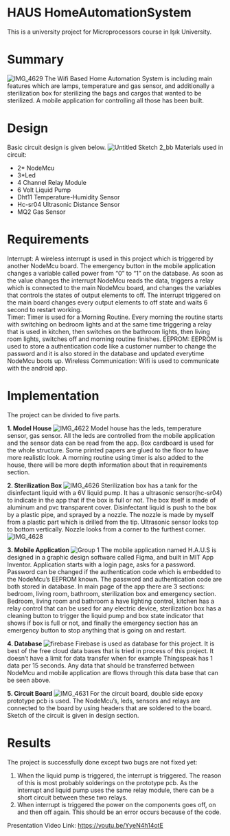 # HAUS HomeAutomationSystem
This is a university project for Microprocessors course in Işık University.

# Summary
![IMG_4629](https://user-images.githubusercontent.com/53571773/82151822-361a4980-9866-11ea-9bff-d774017bd394.JPG)
The Wifi Based Home Automation System is including main features which are lamps, temperature and gas sensor, and additionally a sterilization box for sterilizing the bags and cargos that wanted to be sterilized. A mobile application for controlling all those has been built.

# Design 
Basic circuit design is given below.
![Untitled Sketch 2_bb](https://user-images.githubusercontent.com/53571773/82151854-5fd37080-9866-11ea-8d83-9b56c153c298.jpg)
Materials used in circuit: 
- 2* NodeMcu 
- 3*Led 
- 4 Channel Relay Module 
- 6 Volt Liquid Pump 
- Dht11 Temperature-Humidity Sensor 
- Hc-sr04 Ultrasonic Distance Sensor 
- MQ2 Gas Sensor

# Requirements
Interrupt: A wireless interrupt is used in this project which is triggered by another NodeMcu board. The emergency button in the mobile application changes a variable called power from “0” to “1” on the database. As soon as the value changes the interrupt NodeMcu reads the data, triggers a relay which is connected to the main NodeMcu board, and changes the variables that controls the states of output elements to off. The interrupt triggered on the main board changes every output elements to off state and waits 6 second to restart working.  
Timer: Timer is used for a Morning Routine. Every morning the routine starts with switching on bedroom lights and at the same time triggering a relay that is used in kitchen, then switches on the bathroom lights, then living room lights, switches off and morning routine finishes. 
EEPROM: EEPROM is used to store a authentication code like a customer number to change the password and it is also stored in the database and updated everytime NodeMcu boots up.
Wireless Communication: Wifi is used to communicate with the android app.

# Implementation
The project can be divided to five parts. 

**1. Model House**
![IMG_4622](https://user-images.githubusercontent.com/53571773/82151921-c5276180-9866-11ea-8fe6-56c40adcb574.JPG)
Model house has the leds, temperature sensor, gas sensor. All the leds are controlled from the mobile application and the sensor data can be read from the app. Box cardboard is used for the whole structure. Some printed papers are glued to the floor to have more realistic look. A morning routine using timer is also added to the house, there will be more depth information about that in requirements section.

**2. Sterilization Box**
![IMG_4626](https://user-images.githubusercontent.com/53571773/82151990-2ea77000-9867-11ea-8dc0-6af58227ef85.JPG)
Sterilization box has a tank for the disinfectant liquid with a 6V liquid pump.  It has a ultrasonic sensor(hc-sr04) to indicate in the app that if the box is full or not. The box itself is made of aluminum and pvc transparent cover. Disinfectant liquid is push to the box by a plastic pipe, and sprayed by a nozzle. The nozzle is made by myself from a plastic part which is drilled from the tip. Ultrasonic sensor looks top to bottom vertically. Nozzle looks from a corner to the furthest corner. 
![IMG_4628](https://user-images.githubusercontent.com/53571773/82152005-4252d680-9867-11ea-9a08-3b5b49f9e39d.JPG)

**3. Mobile Application**
![Group 1](https://user-images.githubusercontent.com/53571773/82152039-70d0b180-9867-11ea-8027-33932e5d69cd.png)
The mobile application named H.A.U.S is designed in  a graphic design software called Figma, and built in MIT App Inventor. Application starts with a login page, asks for a password. Password can be changed if the authentication code which is embedded to the NodeMcu’s EEPROM known. The password and authentication code are both stored in database. In main page of the app there are 3 sections: bedroom, living room, bathroom, sterilization box and emergency section. Bedroom, living room and bathroom a have lighting control, kitchen has a relay control that can be used for any electric device, sterilization box has a cleaning button to trigger the liquid pump and box state indicator that shows if box is full or not, and finally the emergency section has an emergency button to stop anything that is going on and restart.  

**4. Database**
![firebase](https://user-images.githubusercontent.com/53571773/82152066-8c3bbc80-9867-11ea-86d9-84a681f75d9b.jpg)
Firebase is used as database for this project. It is best of the free cloud data bases that is tried in process of this project. It doesn’t have a limit for data transfer when for example Thingspeak has 1 data per 15 seconds.  Any data that should be transferred between NodeMcu and mobile application are flows through this data base that can be seen above. 

**5. Circuit Board**
![IMG_4631](https://user-images.githubusercontent.com/53571773/82152077-a5446d80-9867-11ea-8288-469785828002.JPG)
For the circuit board, double side epoxy prototype pcb is used. The NodeMcu’s, leds, sensors and relays are connected to the board by using headers that are soldered to the board. Sketch of the circuit is given in design section.

# Results
The project is successfully done except two bugs are not fixed yet:
1. When the liquid pump is triggered, the interrupt is  triggered. The reason of this is most probably solderings on the prototype pcb. As the interrupt and liquid pump uses the same relay module, there can be a short circuit between these two relays. 
2. When interrupt is triggered the power on the components goes off, on and then off again. This should be an error occurs because of the code. 

Presentation Video Link: https://youtu.be/YyeN4h14otE 
